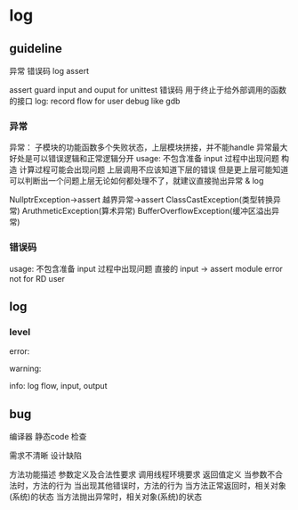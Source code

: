 # log

## guideline

异常 错误码 log assert

assert guard input and ouput for unittest
错误码 用于终止于给外部调用的函数的接口
log: record flow for user debug like gdb

### 异常
异常： 子模块的功能函数多个失败状态，上层模块拼接，并不能handle
异常最大好处是可以错误逻辑和正常逻辑分开
usage:
不包含准备 input 过程中出现问题
构造
计算过程可能会出现问题
上层调用不应该知道下层的错误 但是更上层可能知道
可以判断出一个问题上层无论如何都处理不了，就建议直接抛出异常 & log

NullptrException->assert
越界异常->assert
ClassCastException(类型转换异常)
AruthmeticException(算术异常)
BufferOverflowException(缓冲区溢出异常)

### 错误码
usage:
不包含准备 input 过程中出现问题
直接的 input -> assert
module error not for RD user

## log

### level
error:

warning:

info:
log flow, input, output


## bug

编译器
静态code 检查

需求不清晰
设计缺陷

方法功能描述
参数定义及合法性要求
调用线程环境要求
返回值定义
当参数不合法时，方法的行为
当出现其他错误时，方法的行为
当方法正常返回时，相关对象(系统)的状态
当方法抛出异常时，相关对象(系统)的状态

